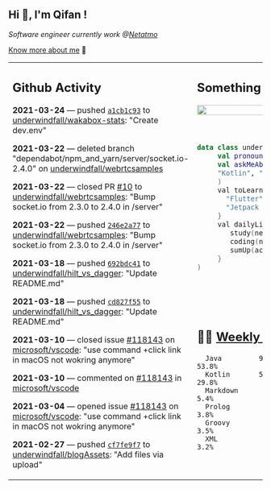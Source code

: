<h2> Hi 👋, I'm Qifan ! </h2>
<p><em>Software engineer currently work @<a href="https://www.netatmo.com">Netatmo</a>
</em></p><p><a href="https://qifanyang.com/resume" target="_blank"> Know more about me</a> 🔭</p>
<table><tr><td valign="top" rowspan="2">

 ## Github Activity
 <!-- githubActivity starts -->
  **2021-03-24** — pushed [`a1cb1c93`](https://api.github.com/repos/underwindfall/wakabox-stats/commits/a1cb1c9390819d2f49d631d36c81fbb8d9b811a3) to [underwindfall/wakabox-stats](https://api.github.com/repos/underwindfall/wakabox-stats): "Create dev.env"

  **2021-03-22** — deleted branch "dependabot/npm_and_yarn/server/socket.io-2.4.0" on [underwindfall/webrtcsamples](https://api.github.com/repos/underwindfall/webrtcsamples)

  **2021-03-22** — closed PR [#10](https://api.github.com/repos/underwindfall/webrtcsamples/pulls/10) to [underwindfall/webrtcsamples](https://api.github.com/repos/underwindfall/webrtcsamples): "Bump socket.io from 2.3.0 to 2.4.0 in /server"

  **2021-03-22** — pushed [`246e2a77`](https://api.github.com/repos/underwindfall/webrtcsamples/commits/246e2a77c7d0e26fba8921e893aa70ce05729b4e) to [underwindfall/webrtcsamples](https://api.github.com/repos/underwindfall/webrtcsamples): "Bump socket.io from 2.3.0 to 2.4.0 in /server"

  **2021-03-18** — pushed [`692bdc41`](https://api.github.com/repos/underwindfall/hilt_vs_dagger/commits/692bdc4150e12e519b3630436cb4f262a3cd219b) to [underwindfall/hilt_vs_dagger](https://api.github.com/repos/underwindfall/hilt_vs_dagger): "Update README.md"

  **2021-03-18** — pushed [`cd827f55`](https://api.github.com/repos/underwindfall/hilt_vs_dagger/commits/cd827f554290828fa813c696fe85aa7818754d3f) to [underwindfall/hilt_vs_dagger](https://api.github.com/repos/underwindfall/hilt_vs_dagger): "Update README.md"

  **2021-03-10** — closed issue [#118143](https://api.github.com/repos/microsoft/vscode/issues/118143) on [microsoft/vscode](https://api.github.com/repos/microsoft/vscode): "use command +click link in macOS not wokring anymore"

  **2021-03-10** — commented on [#118143](https://github.com/microsoft/vscode/issues/118143#issuecomment-796260789) in [microsoft/vscode](https://api.github.com/repos/microsoft/vscode)

  **2021-03-04** — opened issue [#118143](https://api.github.com/repos/microsoft/vscode/issues/118143) on [microsoft/vscode](https://api.github.com/repos/microsoft/vscode): "use command +click link in macOS not wokring anymore"

  **2021-02-27** — pushed [`cf7fe9f7`](https://api.github.com/repos/underwindfall/blogAssets/commits/cf7fe9f7156cb48a77851b7bd4aee645f7f20d97) to [underwindfall/blogAssets](https://api.github.com/repos/underwindfall/blogAssets): "Add files via upload"
 <!-- githubActivity ends -->
 </td><td valign="top">

 ## Something about me
 <!-- profile starts -->
 <a href="https://github.com/underwindfall" width="100%">
  <img src="https://github-readme-stats.vercel.app/api?username=underwindfall&show_icons=true&icon_color=805AD5&text_color=718096&bg_color=ffffff00&hide_title=true&include_all_commits=true&count_private=true&hide_border=true" width="100%"/>
 </a>
 <br/>
 <br/>
 <br/>
 
 ```kotlin
 data class underwindfall(
      val pronouns: String = "he|him",
      val askMeAbout: List<String> = listOf(
      "Kotlin", "Java", "Dart","Javascript", "Typescript"
      )
      val toLearn: () -> Unit = {
        "Flutter" to "For Fun",
        "Jetpack Compose" to "Future"
      }
      val dailyLife: Unit = (0..end).reduce { acc, new ->	
         study(new)	
         coding(new)	
         sumUp(acc) + haveFun(new)	
      }
 )
 ```
 <!-- profile ends -->
 </td></tr><tr><td valign="top">

 ## 🏊‍♂️ <a href="https://gist.github.com/underwindfall/377ee88ba1fabd1e93516e48ca9c61eb" target="_blank">Weekly Development Breakdown</a>
  <!-- codeTime starts -->
  ```text
    Java         9 hrs 59 mins  ■■■■■■■■■■■■■■■■▥□□□□□□□  53.8%
    Kotlin       5 hrs 31 mins  ■■■■■■■■■■▦□□□□□□□□□□□□□  29.8%
    Markdown              1 hr  ■■■■▦□□□□□□□□□□□□□□□□□□□   5.4%
    Prolog             42 mins  ■■■■▥□□□□□□□□□□□□□□□□□□□   3.8%
    Groovy             39 mins  ■■■■◱□□□□□□□□□□□□□□□□□□□   3.5%
    XML                35 mins  ■■■■◱□□□□□□□□□□□□□□□□□□□   3.2%
  ```
  <!-- codeTime starts -->
  </td></tr></table>